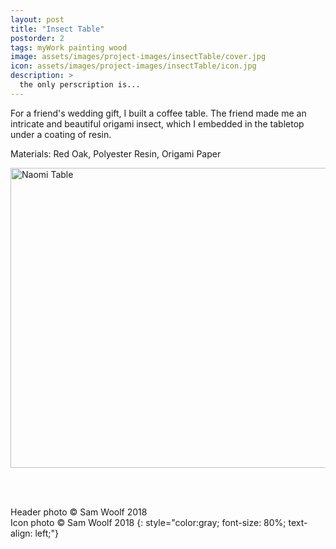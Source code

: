 ```yaml
---
layout: post
title: "Insect Table"
postorder: 2
tags: myWork painting wood
image: assets/images/project-images/insectTable/cover.jpg
icon: assets/images/project-images/insectTable/icon.jpg
description: >
  the only perscription is...
---
```

For a friend's wedding gift, I built a coffee table. The friend made me an intricate and beautiful origami insect, which I embedded in the tabletop under a coating of resin.

Materials: Red Oak, Polyester Resin, Origami Paper

<a data-flickr-embed="true"  href="https://www.flickr.com/photos/141235365@N08/albums/72157694287211802" title="Naomi Table"><img src="https://farm2.staticflickr.com/1747/42405004352_bc2808ebc4_z.jpg" width="640" height="480" alt="Naomi Table"></a><script async src="//embedr.flickr.com/assets/client-code.js" charset="utf-8"></script>

<br><br>

Header photo &copy; Sam Woolf 2018<br>
Icon photo &copy; Sam Woolf 2018
{: style="color:gray; font-size: 80%; text-align: left;"}
